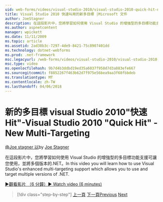 ```yaml
---
uid: web-forms/videos/visual-studio-2010/visual-studio-2010-quick-hit-new-multi-targeting
title: Visual Studio 2010 快速叫用的新多目標 |Microsoft 文件
author: JoeStagner
description: 在這段影片中，您將學習如何使用 Visual Studio 的增強型的多目標功能支援可讓您使用，並將多個版本的.NET。
ms.author: aspnetcontent
manager: wpickett
ms.date: 11/11/2009
ms.topic: article
ms.assetid: 2ad38b3c-7297-4de9-8421-75c8907401dd
ms.technology: dotnet-webforms
ms.prod: .net-framework
msc.legacyurl: /web-forms/videos/visual-studio-2010/visual-studio-2010-quick-hit-new-multi-targeting
msc.type: video
ms.openlocfilehash: 9b7d4b3ddbd19ed35a6037f958d7d3a883efe667
ms.sourcegitcommit: f8852267f463b62d7f975e56bea9aa3f68fbbdeb
ms.translationtype: MT
ms.contentlocale: zh-TW
ms.lasthandoff: 04/06/2018
---
```

<a name="visual-studio-2010-quick-hit---new-multi-targeting"></a><span data-ttu-id="19e56-103">新的多目標 visual Studio 2010"快速 Hit"-</span><span class="sxs-lookup"><span data-stu-id="19e56-103">Visual Studio 2010 "Quick Hit" - New Multi-Targeting</span></span>
====================
<span data-ttu-id="19e56-104">由[Joe stagner 以](https://github.com/JoeStagner)</span><span class="sxs-lookup"><span data-stu-id="19e56-104">by [Joe Stagner](https://github.com/JoeStagner)</span></span>

<span data-ttu-id="19e56-105">在這段影片中，您將學習如何使用 Visual Studio 的增強型的多目標功能支援可讓您使用，並將多個版本的.NET。</span><span class="sxs-lookup"><span data-stu-id="19e56-105">In this video you will learn how to use Visual Studio's enhanced multi-targeting support which allows you to use and target multiple versions of .NET.</span></span>

[<span data-ttu-id="19e56-106">&#9654;觀看影片 （6 分鐘）</span><span class="sxs-lookup"><span data-stu-id="19e56-106">&#9654; Watch video (6 minutes)</span></span>](https://channel9.msdn.com/Blogs/ASP-NET-Site-Videos/visual-studio-2010-quick-hit-new-multi-targeting)

> [!div class="step-by-step"]
> <span data-ttu-id="19e56-107">[上一頁](visual-studio-2010-quick-hit-new-web-project-template.md)
> [下一頁](visual-studio-2010-quick-hit-websites-instead-of-web-projects.md)</span><span class="sxs-lookup"><span data-stu-id="19e56-107">[Previous](visual-studio-2010-quick-hit-new-web-project-template.md)
[Next](visual-studio-2010-quick-hit-websites-instead-of-web-projects.md)</span></span>
